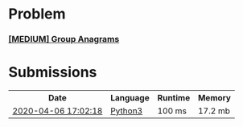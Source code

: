 <h1>Problem</h1>
<h3><a href="https://leetcode.com/problems/group-anagrams/description/">[MEDIUM] Group Anagrams</a></h3>

<h1>Submissions</h1>
<table>
<tr>
<th>Date</th> <th>Language</th> <th>Runtime</th> <th>Memory</th>
</tr>
<tr>
<td> <a href="https://leetcode.com/submissions/detail/320715811/"> 2020-04-06 17:02:18 </a> </td>
<td> <a href="./0049.%20Group%20Anagrams.py"> Python3 </a> </td>
<td> 100 ms </td>
<td> 17.2 mb </td>
</tr>
</table>